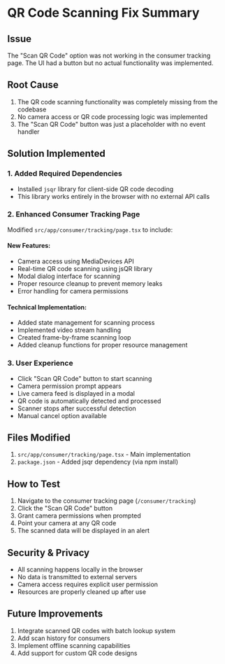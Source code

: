 # QR Code Scanning Fix Summary

## Issue
The "Scan QR Code" option was not working in the consumer tracking page. The UI had a button but no actual functionality was implemented.

## Root Cause
1. The QR code scanning functionality was completely missing from the codebase
2. No camera access or QR code processing logic was implemented
3. The "Scan QR Code" button was just a placeholder with no event handler

## Solution Implemented

### 1. Added Required Dependencies
- Installed `jsqr` library for client-side QR code decoding
- This library works entirely in the browser with no external API calls

### 2. Enhanced Consumer Tracking Page
Modified `src/app/consumer/tracking/page.tsx` to include:

#### New Features:
- Camera access using MediaDevices API
- Real-time QR code scanning using jsQR library
- Modal dialog interface for scanning
- Proper resource cleanup to prevent memory leaks
- Error handling for camera permissions

#### Technical Implementation:
- Added state management for scanning process
- Implemented video stream handling
- Created frame-by-frame scanning loop
- Added cleanup functions for proper resource management

### 3. User Experience
- Click "Scan QR Code" button to start scanning
- Camera permission prompt appears
- Live camera feed is displayed in a modal
- QR code is automatically detected and processed
- Scanner stops after successful detection
- Manual cancel option available

## Files Modified
1. `src/app/consumer/tracking/page.tsx` - Main implementation
2. `package.json` - Added jsqr dependency (via npm install)

## How to Test
1. Navigate to the consumer tracking page (`/consumer/tracking`)
2. Click the "Scan QR Code" button
3. Grant camera permissions when prompted
4. Point your camera at any QR code
5. The scanned data will be displayed in an alert

## Security & Privacy
- All scanning happens locally in the browser
- No data is transmitted to external servers
- Camera access requires explicit user permission
- Resources are properly cleaned up after use

## Future Improvements
1. Integrate scanned QR codes with batch lookup system
2. Add scan history for consumers
3. Implement offline scanning capabilities
4. Add support for custom QR code designs
